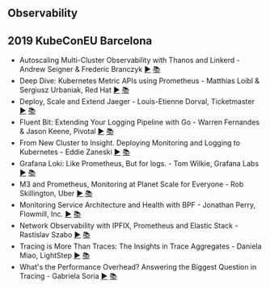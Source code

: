 Observability
---
## 2019 KubeConEU Barcelona

* Autoscaling Multi-Cluster Observability with Thanos and Linkerd - Andrew Seigner &amp; Frederic Branczyk [▶️](https://www.youtube.com/watch?v=qTxunwzYO0g) [ 📚](https://static.sched.com/hosted_files/kccnceu19/e9/Autoscaling%20Multi-Cluster%20Observability%20with%20Thanos%20and%20Linkerd.pdf)
* Deep Dive: Kubernetes Metric APIs using Prometheus - Matthias Loibl &amp; Sergiusz Urbaniak, Red Hat [▶️](https://www.youtube.com/watch?v=cIoOAbzhR7k) [ 📚](https://static.sched.com/hosted_files/kccnceu19/55/Kuberentes%27%20Metrics%20API%20-%20Past%2C%20Present%20and%20Future.pdf)
* Deploy, Scale and Extend Jaeger - Louis-Etienne Dorval, Ticketmaster [▶️](https://www.youtube.com/watch?v=JloanFIc-ms) [ 📚](https://static.sched.com/hosted_files/kccnceu19/b3/Deploy%2C%20Scale%20and%20Extend%20Jaeger%202019.pdf)
* Fluent Bit: Extending Your Logging Pipeline with Go - Warren Fernandes &amp; Jason Keene, Pivotal [▶️](https://www.youtube.com/watch?v=oL6WovwwxrY) [ 📚](https://static.sched.com/hosted_files/kccnceu19/69/fluent-bit-talk.pdf)
* From New Cluster to Insight. Deploying Monitoring and Logging to Kubernetes - Eddie Zaneski [▶️](https://www.youtube.com/watch?v=sR3jxSXY7A4) [ 📚](https://static.sched.com/hosted_files/kccnceu19/46/KubeCon%20EU%202019.pdf)
* Grafana Loki: Like Prometheus, But for logs. - Tom Wilkie, Grafana Labs [▶️](https://www.youtube.com/watch?v=CQiawXlgabQ) [ 📚](https://static.sched.com/hosted_files/kccnceu19/31/Grafana%20Loki.pdf)
* M3 and Prometheus, Monitoring at Planet Scale for Everyone - Rob Skillington, Uber [▶️](https://www.youtube.com/watch?v=EFutyuIpFXQ) [ 📚](https://static.sched.com/hosted_files/kccnceu19/e0/M3%20and%20Prometheus%2C%20Monitoring%20at%20Planet%20Scale%20for%20Everyone.pdf)
* Monitoring Service Architecture and Health with BPF - Jonathan Perry, Flowmill, Inc. [▶️](https://www.youtube.com/watch?v=J2NWvh3lgJI) [ 📚](https://static.sched.com/hosted_files/kccnceu19/9a/Monitoring%20Service%20Architecture%20and%20Health%20with%20BPF.pdf)
* Network Observability with IPFIX, Prometheus and Elastic Stack - Rastislav Szabo [▶️](https://www.youtube.com/watch?v=sj7pmz5sutE) [ 📚](https://static.sched.com/hosted_files/kccnceu19/15/Observability_k8s_IPFIX.pdf)
* Tracing is More Than Traces: The Insights in Trace Aggregates - Daniela Miao, LightStep [▶️](https://www.youtube.com/watch?v=mzTTYzIzzkk) [ 📚](https://static.sched.com/hosted_files/kccnceu19/30/TraceAggregatesKubecon%20Barcelona%205_22.pdf)
* What&#39;s the Performance Overhead? Answering the Biggest Question in Tracing - Gabriela Soria [▶️](https://www.youtube.com/watch?v=8GjwYU2MbgM) [ 📚](https://static.sched.com/hosted_files/kccnceu19/2c/What%27s%20the%20Performance%20Overhead%3F%20-%20Answering%20the%20Biggest%20Question%20in%20Tracing.pdf)
